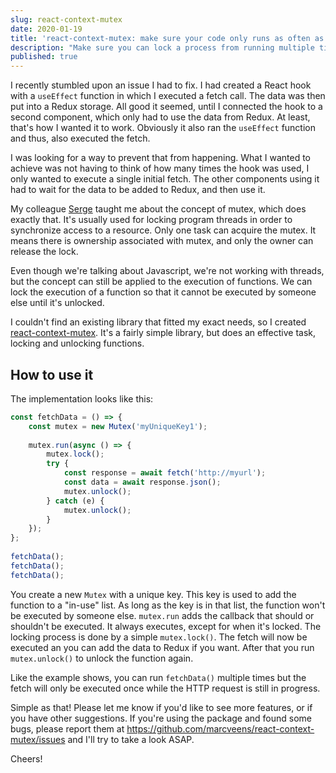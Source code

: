 ```yaml
---
slug: react-context-mutex
date: 2020-01-19
title: 'react-context-mutex: make sure your code only runs as often as you want'
description: "Make sure you can lock a process from running multiple times and unlock it when it's allowed to run again"
published: true
---
```


I recently stumbled upon an issue I had to fix. I had created a React hook with a `useEffect` function in which I executed a fetch call. The data was then put into a Redux storage. All good it seemed, until I connected the hook to a second component, which only had to use the data from Redux. At least, that's how I wanted it to work. Obviously it also ran the `useEffect` function and thus, also executed the fetch. 

I was looking for a way to prevent that from happening. What I wanted to achieve was not having to think of how many times the hook was used, I only wanted to execute a single initial fetch. The other components using it had to wait for the data to be added to Redux, and then use it. 

My colleague [Serge](https://www.sergevandenoever.nl/) taught me about the concept of mutex, which does exactly that. It's usually used for locking program threads in order to synchronize access to a resource. Only one task can acquire the mutex. It means there is ownership associated with mutex, and only the owner can release the lock.

Even though we're talking about Javascript, we're not working with threads, but the concept can still be applied to the execution of functions. We can lock the execution of a function so that it cannot be executed by someone else until it's unlocked. 

I couldn't find an existing library that fitted my exact needs, so I created [react-context-mutex](https://www.npmjs.com/package/react-context-mutex). It's a fairly simple library, but does an effective task, locking and unlocking functions. 

## How to use it
The implementation looks like this:

```ts
const fetchData = () => {
    const mutex = new Mutex('myUniqueKey1');
 
    mutex.run(async () => {
        mutex.lock();
        try {
            const response = await fetch('http://myurl');
            const data = await response.json();
            mutex.unlock();
        } catch (e) {
            mutex.unlock();
        }
    });
};
 
fetchData();
fetchData();
fetchData();
```

You create a new `Mutex` with a unique key. This key is used to add the function to a "in-use" list. As long as the key is in that list, the function won't be executed by someone else. `mutex.run` adds the callback that should or shouldn't be executed. It always executes, except for when it's locked. The locking process is done by a simple `mutex.lock()`. The fetch will now be executed an you can add the data to Redux if you want. After that you run `mutex.unlock()` to unlock the function again. 

Like the example shows, you can run `fetchData()` multiple times but the fetch will only be executed once while the HTTP request is still in progress. 

Simple as that! Please let me know if you'd like to see more features, or if you have other suggestions. If you're using the package and found some bugs, please report them at https://github.com/marcveens/react-context-mutex/issues and I'll try to take a look ASAP. 

Cheers!